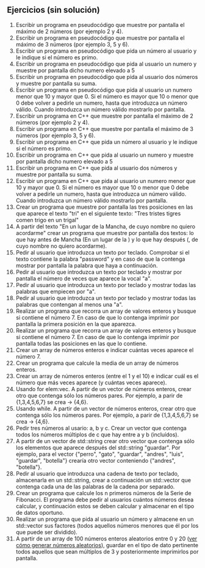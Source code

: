 ## Ejercicios (sin solución)

1. Escribir un programa en pseudocódigo que muestre por pantalla el máximo de 2 números (por ejemplo 2 y 4).
2. Escribir un programa en pseudocódigo que muestre por pantalla el máximo de 3 números (por ejemplo 3, 5 y 6).
3. Escribir un programa en pseudocódigo que pida un número al usuario y le indique si el número es primo.
4. Escribir un programa en pseudocódigo que pida al usuario un numero y muestre por pantalla dicho numero elevado a 5
5. Escribir un programa en pseudocódigo que pida al usuario dos números y muestre por pantalla su suma.
6. Escribir un programa en pseudocódigo que pida al usuario un numero menor que 10 y mayor que 0. Si el número es mayor que 10 o menor que 0 debe volver a pedirle un numero, hasta que introduzca un número válido. Cuando introduzca un número válido mostrarlo por pantalla.
7. Escribir un programa en C++ que muestre por pantalla el máximo de 2 números (por ejemplo 2 y 4).
8. Escribir un programa en C++ que muestre por pantalla el máximo de 3 números (por ejemplo 3, 5 y 6).
9. Escribir un programa en C++ que pida un número al usuario y le indique si el número es primo.
10. Escribir un programa en C++ que pida al usuario un numero y muestre por pantalla dicho numero elevado a 5
11. Escribir un programa en C++ que pida al usuario dos números y muestre por pantalla su suma.
12. Escribir un programa en C++ que pida al usuario un numero menor que 10 y mayor que 0. Si el número es mayor que 10 o menor que 0 debe volver a pedirle un numero, hasta que introduzca un número válido. Cuando introduzca un número válido mostrarlo por pantalla.
13. Crear un programa que muestre por pantalla las tres posiciones en las que aparece el texto "tri" en el siguiente texto: "Tres tristes tigres comen trigo en un trigal"
14. A partir del texto "En un lugar de la Mancha, de cuyo nombre no quiero acordarme" crear un programa que muestre por pantalla dos textos: lo que hay antes de Mancha (En un lugar de la ) y lo que hay después (, de cuyo nombre no quiero acordarme).
15. Pedir al usuario que introduzca un texto por teclado. Comprobar si el texto contiene la palabra "password" y en caso de que la contenga mostrar por pantalla la palabra que haya a continuación.
16. Pedir al usuario que introduzca un texto por teclado y mostrar por pantalla el número de veces que aparece la vocal "a".
17. Pedir al usuario que introduzca un texto por teclado y mostrar todas las palabras que empiecen por "a".
18. Pedir al usuario que introduzca un texto por teclado y mostrar todas las palabras que contengan al menos una "a".
19. Realizar un programa que recorra un array de valores enteros y busque si contiene el número 7. En caso de que lo contenga imprimir por pantalla la primera posición en la que aparezca.
20. Realizar un programa que recorra un array de valores enteros y busque si contiene el número 7. En caso de que lo contenga imprimir por pantalla todas las posiciones en las que lo contiene.
21. Crear un array de números enteros e indicar cuántas veces aparece el número 7.
22. Crear un programa que calcule la media de un array de números enteros.
23. Crear un array de números enteros (entre el 1 y el 10) e indicar cuál es el número que más veces aparece (y cuántas veces aparece).
24. Usando for elem:vec. A partir de un vector de números enteros, crear otro que contenga sólo los números pares. Por ejemplo, a parir de {1,3,4,5,6,7} se crea -> {4,6}.
25. Usando while. A partir de un vector de números enteros, crear otro que contenga sólo los números pares. Por ejemplo, a parir de {1,3,4,5,6,7} se crea -> {4,6}.
26. Pedir tres números al usario: a, b y c. Crear un vector que contenga todos los números múltiplos de c que hay entre a y b (incluídos).
27. A partir de un vector de std::string crear otro vector que contenga sólo los elementos que aparece después del std::string "guardar". Por ejemplo, para el vector {"perro", "gato", "guardar", "andres", "luis", "guardar", "botella"} crearía otro vector conteniendo {"andres", "botella"}.
28. Pedir al usuario que introduzca una cadena de texto por teclado, almacenarla en un std::string, crear a continuación un std::vector que contenga cada una de las palabras de la cadena por separado.
29. Crear un programa que calcule los n primeros números de la Serie de Fibonacci. El programa debe pedir al usuarios cuántos números desea calcular, y continuación estos se deben calcular y almacenar en el tipo de datos oportuno.
30. Realizar un programa que pida al usuario un número y almacene en un std::vector sus factores (todos aquellos números menores que él por los que puede ser dividido).
31. A partir de un array de 100 números enteros aleatorios entre 0 y 20 ([ver cómo generar números aleatorios](https://blog.martincruz.me/2012/09/obtener-numeros-aleatorios-en-c-rand.html)), guardar en el tipo de dato pertinente todos aquellos que sean múltiplos de 3 y posteriormente imprimirlos por pantalla.